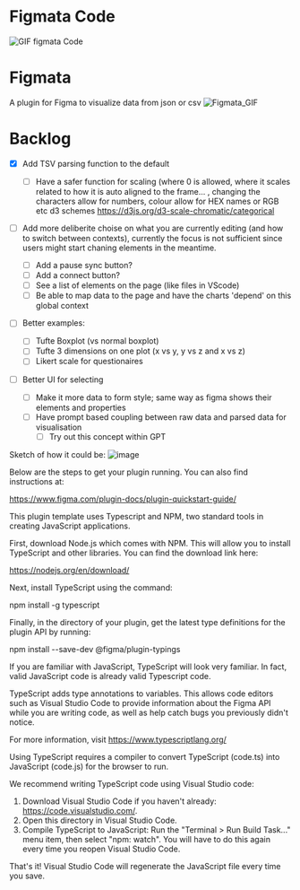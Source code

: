 # Figmata Code

![GIF figmata Code](https://github.com/user-attachments/assets/3c1c92b3-00f3-4d8e-bbb8-8e9e84ddfb50)

# Figmata

A plugin for Figma to visualize data from json or csv
![Figmata_GIF](https://github.com/user-attachments/assets/d3b609fc-bde2-46a4-81e1-1ab9ffe9b3fa)

# Backlog

* [x] Add TSV parsing function to the default

  * [ ] Have a safer function for scaling (where 0 is allowed, where it scales related to how it is auto aligned to the frame... , changing the characters allow for numbers, colour allow for HEX names or RGB etc d3 schemes https://d3js.org/d3-scale-chromatic/categorical
* [ ] Add more deliberite choise on what you are currently editing (and how to switch between contexts), currently the focus is not sufficient since users might start chaning elements in the meantime.

  * [ ] Add a pause sync button?
  * [ ] Add a connect button?
  * [ ] See a list of elements on the page (like files in VScode)
  * [ ] Be able to map data to the page and have the charts 'depend' on this global context
* [ ] Better examples:

  * [ ] Tufte Boxplot (vs normal boxplot)
  * [ ] Tufte 3 dimensions on one plot (x vs y, y vs z and x vs z)
  * [ ] Likert scale for questionaires
* [ ] Better UI for selecting

  * [ ] Make it more data to form style; same way as figma shows their elements and properties
  * [ ] Have prompt based coupling between raw data and parsed data for visualisation
    * [ ] Try out this concept within GPT

Sketch of how it could be: 
![image](https://github.com/user-attachments/assets/70de0dcf-3cee-4cbf-9c1f-c021704061aa)



Below are the steps to get your plugin running. You can also find instructions at:

  https://www.figma.com/plugin-docs/plugin-quickstart-guide/

This plugin template uses Typescript and NPM, two standard tools in creating JavaScript applications.

First, download Node.js which comes with NPM. This will allow you to install TypeScript and other
libraries. You can find the download link here:

  https://nodejs.org/en/download/

Next, install TypeScript using the command:

  npm install -g typescript

Finally, in the directory of your plugin, get the latest type definitions for the plugin API by running:

  npm install --save-dev @figma/plugin-typings

If you are familiar with JavaScript, TypeScript will look very familiar. In fact, valid JavaScript code
is already valid Typescript code.

TypeScript adds type annotations to variables. This allows code editors such as Visual Studio Code
to provide information about the Figma API while you are writing code, as well as help catch bugs
you previously didn't notice.

For more information, visit https://www.typescriptlang.org/

Using TypeScript requires a compiler to convert TypeScript (code.ts) into JavaScript (code.js)
for the browser to run.

We recommend writing TypeScript code using Visual Studio code:

1. Download Visual Studio Code if you haven't already: https://code.visualstudio.com/.
2. Open this directory in Visual Studio Code.
3. Compile TypeScript to JavaScript: Run the "Terminal > Run Build Task..." menu item,
    then select "npm: watch". You will have to do this again every time
    you reopen Visual Studio Code.

That's it! Visual Studio Code will regenerate the JavaScript file every time you save.
